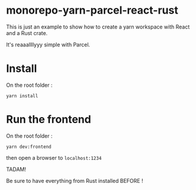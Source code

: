# monorepo-yarn-parcel-react-rust

This is just an example to show how to create a yarn workspace with React and a Rust crate.

It's reaaallllyyy simple with Parcel.

# Install

On the root folder :

```
yarn install
```

# Run the frontend

On the root folder :

```
yarn dev:frontend
```

then open a browser to `localhost:1234`

TADAM!

Be sure to have everything from Rust installed BEFORE !